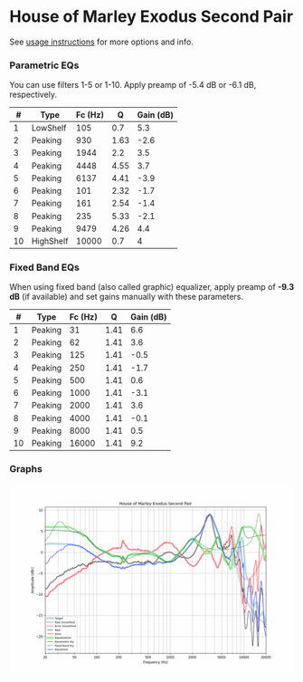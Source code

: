 # House of Marley Exodus Second Pair
See [usage instructions](https://github.com/jaakkopasanen/AutoEq#usage) for more options and info.

### Parametric EQs
You can use filters 1-5 or 1-10. Apply preamp of -5.4 dB or -6.1 dB, respectively.

|   # | Type      |   Fc (Hz) |    Q |   Gain (dB) |
|-----|-----------|-----------|------|-------------|
|   1 | LowShelf  |       105 | 0.7  |         5.3 |
|   2 | Peaking   |       930 | 1.63 |        -2.6 |
|   3 | Peaking   |      1944 | 2.2  |         3.5 |
|   4 | Peaking   |      4448 | 4.55 |         3.7 |
|   5 | Peaking   |      6137 | 4.41 |        -3.9 |
|   6 | Peaking   |       101 | 2.32 |        -1.7 |
|   7 | Peaking   |       161 | 2.54 |        -1.4 |
|   8 | Peaking   |       235 | 5.33 |        -2.1 |
|   9 | Peaking   |      9479 | 4.26 |         4.4 |
|  10 | HighShelf |     10000 | 0.7  |         4   |

### Fixed Band EQs
When using fixed band (also called graphic) equalizer, apply preamp of **-9.3 dB** (if available) and set gains manually with these parameters.

|   # | Type    |   Fc (Hz) |    Q |   Gain (dB) |
|-----|---------|-----------|------|-------------|
|   1 | Peaking |        31 | 1.41 |         6.6 |
|   2 | Peaking |        62 | 1.41 |         3.6 |
|   3 | Peaking |       125 | 1.41 |        -0.5 |
|   4 | Peaking |       250 | 1.41 |        -1.7 |
|   5 | Peaking |       500 | 1.41 |         0.6 |
|   6 | Peaking |      1000 | 1.41 |        -3.1 |
|   7 | Peaking |      2000 | 1.41 |         3.6 |
|   8 | Peaking |      4000 | 1.41 |        -0.1 |
|   9 | Peaking |      8000 | 1.41 |         0.5 |
|  10 | Peaking |     16000 | 1.41 |         9.2 |

### Graphs
![](./House%20of%20Marley%20Exodus%20Second%20Pair.png)
